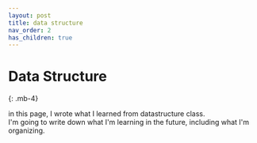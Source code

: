 ```yaml
---
layout: post
title: data structure
nav_order: 2
has_children: true
---
```



# Data Structure
{: .mb-4}




in this page, I wrote what I learned from datastructure class.  
I'm going to write down what I'm learning in the future, including what I'm organizing.


